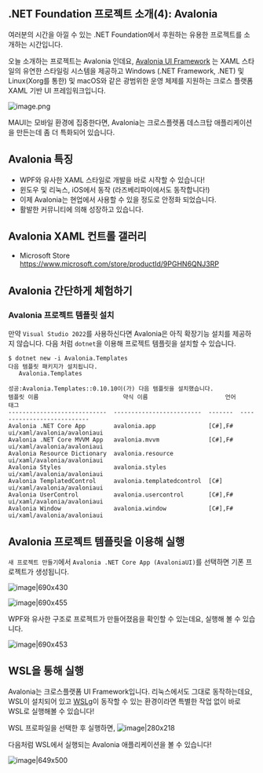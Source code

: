 ## .NET Foundation 프로젝트 소개(4): Avalonia

여러분의 시간을 아낄 수 있는 .NET Foundation에서 후원하는 유용한 프로젝트를 소개하는 시간입니다.

오늘 소개하는 프로젝트는 Avalonia 인데요, [Avalonia UI Framework](https://avaloniaui.net/index.html) 는 XAML 스타일의 유연한 스타일링 시스템을 제공하고 Windows (.NET Framework, .NET) 및 Linux(Xorg를 통한) 및 macOS와 같은 광범위한 운영 체제를 지원하는 크로스 플랫폼 XAML 기반 UI 프레임워크입니다.

![image.png](https://cdn.hashnode.com/res/hashnode/image/upload/v1638577688896/eaDCk4CAQ.png)

MAUI는 모바일 환경에 집중한다면, Avalonia는 크로스플렛폼 데스크탑 애플리케이션을 만든는데 좀 더 특화되어 있습니다.

## Avalonia 특징
- WPF와 유사한 XAML 스타일로 개발을 바로 시작할 수 있습니다!
- 윈도우 및 리눅스, iOS에서 동작 (라즈베리파이에서도 동작합니다!)
- 이제 Avalonia는 현업에서 사용할 수 있을 정도로 안정화 되었습니다.
- 활발한 커뮤니티에 의해 성장하고 있습니다.

## Avalonia XAML 컨트롤 갤러리
- Microsoft Store
https://www.microsoft.com/store/productId/9PGHN6QNJ3RP

## Avalonia 간단하게 체험하기

### Avalonia 프로젝트 템플릿 설치
만약 `Visual Studio 2022`를 사용하신다면 Avalonia은 아직 확장기능 설치를 제공하지 않습니다. 다음 처럼 `dotnet`을 이용해 프로젝트 템플릿을 설치할 수 있습니다.

```shell
$ dotnet new -i Avalonia.Templates
다음 템플릿 패키지가 설치됩니다.
   Avalonia.Templates

성공:Avalonia.Templates::0.10.10이(가) 다음 템플릿을 설치했습니다.
템플릿 이름                        약식 이름                      언어       태그
----------------------------  -------------------------  -------  ---------------------------
Avalonia .NET Core App        avalonia.app               [C#],F#  ui/xaml/avalonia/avaloniaui
Avalonia .NET Core MVVM App   avalonia.mvvm              [C#],F#  ui/xaml/avalonia/avaloniaui
Avalonia Resource Dictionary  avalonia.resource                   ui/xaml/avalonia/avaloniaui
Avalonia Styles               avalonia.styles                     ui/xaml/avalonia/avaloniaui
Avalonia TemplatedControl     avalonia.templatedcontrol  [C#]     ui/xaml/avalonia/avaloniaui
Avalonia UserControl          avalonia.usercontrol       [C#],F#  ui/xaml/avalonia/avaloniaui
Avalonia Window               avalonia.window            [C#],F#  ui/xaml/avalonia/avaloniaui
```

## Avalonia 프로젝트 템플릿을 이용해 실행

`새 프로젝트 만들기`에서 `Avalonia .NET Core App (AvaloniaUI)`를 선택하면 기폰 프로젝트가 생성됩니다.

![image|690x430](upload://trIwQsCcNTktqwu7FgtVV5Uf3Fo.png)

![image|690x455](upload://nTb5rmS6RHAaNd4CHyvCS6YqdvX.png)

WPF와 유사한 구조로 프로젝트가 만들어졌음을 확인할 수 있는데요, 실행해 볼 수 있습니다.

![image|690x453](upload://aILdXj875n2aubPiJu3kSvXN73q.png)

## WSL을 통해 실행
Avalonia는 크로스플랫폼 UI Framework입니다. 리눅스에서도 그대로 동작하는데요, WSL이 설치되어 있고 [WSLg](https://devblogs.microsoft.com/commandline/wslg-architecture/)이 동작할 수 있는 환경이라면 특별한 작업 없이 바로 WSL로 실행해볼 수 있습니다!

WSL 프로파일을 선택한 후 실행하면,
![image|280x218](upload://xzubPtGRlxUEdtHr1o0DqhoUTIH.png)

다음처럼 WSL에서 실행되는 Avalonia 애플리케이션을 볼 수 있습니다!

![image|649x500](upload://luptZREcjtqjVnMTn5skPYyj7nm.png)